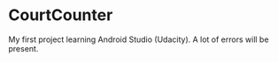 # CourtCounter
My first project learning Android Studio (Udacity).
A lot of errors will be present.
